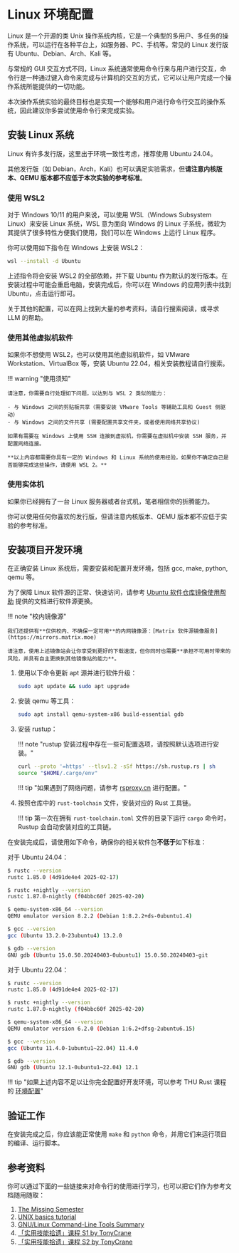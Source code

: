 # Linux 环境配置

Linux 是一个开源的类 Unix 操作系统内核，它是一个典型的多用户、多任务的操作系统，可以运行在各种平台上，如服务器、PC、手机等。常见的 Linux 发行版有 Ubuntu、Debian、Arch、Kali 等。

与常规的 GUI 交互方式不同，Linux 系统通常使用命令行来与用户进行交互，命令行是一种通过键入命令来完成与计算机的交互的方式，它可以让用户完成一个操作系统所能提供的一切功能。

本次操作系统实验的最终目标也是实现一个能够和用户进行命令行交互的操作系统，因此建议你多尝试使用命令行来完成实验。

## 安装 Linux 系统

Linux 有许多发行版，这里出于环境一致性考虑，推荐使用 Ubuntu 24.04。

其他发行版（如 Debian，Arch，Kali）也可以满足实验需求，但**请注意内核版本、QEMU 版本都不应低于本次实验的参考标准**。

### 使用 WSL2

对于 Windows 10/11 的用户来说，可以使用 WSL（Windows Subsystem Linux）来安装 Linux 系统，WSL 意为面向 Windows 的 Linux 子系统，微软为其提供了很多特性方便我们使用，我们可以在 Windows 上运行 Linux 程序。

你可以使用如下指令在 Windows 上安装 WSL2：

```bash
wsl --install -d Ubuntu
```

上述指令将会安装 WSL2 的全部依赖，并下载 Ubuntu 作为默认的发行版本。在安装过程中可能会重启电脑，安装完成后，你可以在 Windows 的应用列表中找到 Ubuntu，点击运行即可。

关于其他的配置，可以在网上找到大量的参考资料，请自行搜索阅读，或寻求 LLM 的帮助。

### 使用其他虚拟机软件

如果你不想使用 WSL2，也可以使用其他虚拟机软件，如 VMware Workstation、VirtualBox 等，安装 Ubuntu 22.04，相关安装教程请自行搜索。

!!! warning "使用须知"

    请注意，你需要自行处理如下问题，以达到与 WSL 2 类似的能力：

    - 与 Windows 之间的剪贴板共享（需要安装 VMware Tools 等辅助工具和 Guest 侧驱动）
    - 与 Windows 之间的文件共享 (需要配置共享文件夹，或者使用网络共享协议)

    如果有需要在 Windows 上使用 SSH 连接到虚拟机，你需要在虚拟机中安装 SSH 服务，并配置网络连接。

    **以上内容都需要你具有一定的 Windows 和 Linux 系统的使用经验，如果你不确定自己是否能够完成这些操作，请使用 WSL 2。**

### 使用实体机

如果你已经拥有了一台 Linux 服务器或者台式机，笔者相信你的折腾能力。

你可以使用任何你喜欢的发行版，但请注意内核版本、QEMU 版本都不应低于实验的参考标准。

## 安装项目开发环境

在正确安装 Linux 系统后，需要安装和配置开发环境，包括 gcc, make, python, qemu 等。

为了保障 Linux 软件源的正常、快速访问，请参考 [Ubuntu 软件仓库镜像使用帮助](https://help.mirrors.cernet.edu.cn/ubuntu/) 提供的文档进行软件源更换。

!!! note "校内镜像源"

    我们还提供有**仅供校内、不确保一定可用**的内网镜像源：[Matrix 软件源镜像服务](https://mirrors.matrix.moe)

    请注意，使用上述镜像站会让你享受到更好的下载速度，但你同时也需要**承担不可用时带来的风险，并具有自主更换到其他镜像站的能力**。

1. 使用以下命令更新 apt 源并进行软件升级：

    ```bash
    sudo apt update && sudo apt upgrade
    ```

2. 安装 qemu 等工具：

    ```bash
    sudo apt install qemu-system-x86 build-essential gdb
    ```

3. 安装 rustup：

    !!! note "rustup 安装过程中存在一些可配置选项，请按照默认选项进行安装。"

    ```bash
    curl --proto '=https' --tlsv1.2 -sSf https://sh.rustup.rs | sh
    source "$HOME/.cargo/env"
    ```

    !!! tip "如果遇到了网络问题，请参考 [rsproxy.cn](https://rsproxy.cn/) 进行配置。"

4. 按照仓库中的 `rust-toolchain` 文件，安装对应的 Rust 工具链。

    !!! tip 第一次在拥有 `rust-toolchain.toml` 文件的目录下运行 `cargo` 命令时，Rustup 会自动安装对应的工具链。

在安装完成后，请使用如下命令，确保你的相关软件包**不低于**如下标准：

对于 Ubuntu 24.04：

```bash
$ rustc --version
rustc 1.85.0 (4d91de4e4 2025-02-17)

$ rustc +nightly --version
rustc 1.87.0-nightly (f04bbc60f 2025-02-20)

$ qemu-system-x86_64 --version
QEMU emulator version 8.2.2 (Debian 1:8.2.2+ds-0ubuntu1.4)

$ gcc --version
gcc (Ubuntu 13.2.0-23ubuntu4) 13.2.0

$ gdb --version
GNU gdb (Ubuntu 15.0.50.20240403-0ubuntu1) 15.0.50.20240403-git
```

对于 Ubuntu 22.04：

```bash
$ rustc --version
rustc 1.85.0 (4d91de4e4 2025-02-17)

$ rustc +nightly --version
rustc 1.87.0-nightly (f04bbc60f 2025-02-20)

$ qemu-system-x86_64 --version
QEMU emulator version 6.2.0 (Debian 1:6.2+dfsg-2ubuntu6.15)

$ gcc --version
gcc (Ubuntu 11.4.0-1ubuntu1~22.04) 11.4.0

$ gdb --version
GNU gdb (Ubuntu 12.1-0ubuntu1~22.04) 12.1
```

!!! tip "如果上述内容不足以让你完全配置好开发环境，可以参考 THU Rust 课程的 [环境配置](https://lab.cs.tsinghua.edu.cn/rust/environment/)"

## 验证工作

在安装完成之后，你应该能正常使用 `make` 和 `python` 命令，并用它们来运行项目的编译、运行脚本。

## 参考资料

你可以通过下面的一些链接来对命令行的使用进行学习，也可以把它们作为参考文档随用随取：

1. [The Missing Semester](https://missing-semester-cn.github.io/2020/shell-tools)
2. [UNIX basics tutorial](https://berkeley-scf.github.io/tutorial-unix-basics/)
3. [GNU/Linux Command-Line Tools Summary](https://tldp.org/LDP/GNU-Linux-Tools-Summary/html/index.html)
4. [「实用技能拾遗」课程 S1 by TonyCrane](https://slides.tonycrane.cc/PracticalSkillsTutorial/2023-spring-cs/#/)
5. [「实用技能拾遗」课程 S2 by TonyCrane](https://slides.tonycrane.cc/PracticalSkillsTutorial/2023-fall-ckc/#/)

